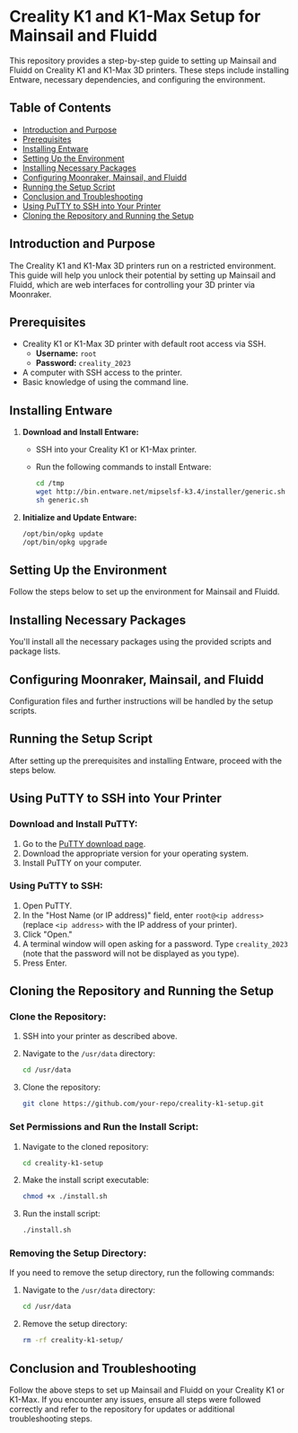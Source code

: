# Creality K1 and K1-Max Setup for Mainsail and Fluidd

This repository provides a step-by-step guide to setting up Mainsail and Fluidd on Creality K1 and K1-Max 3D printers. These steps include installing Entware, necessary dependencies, and configuring the environment.

## Table of Contents
- [Introduction and Purpose](#introduction-and-purpose)
- [Prerequisites](#prerequisites)
- [Installing Entware](#installing-entware)
- [Setting Up the Environment](#setting-up-the-environment)
- [Installing Necessary Packages](#installing-necessary-packages)
- [Configuring Moonraker, Mainsail, and Fluidd](#configuring-moonraker-mainsail-and-fluidd)
- [Running the Setup Script](#running-the-setup-script)
- [Conclusion and Troubleshooting](#conclusion-and-troubleshooting)
- [Using PuTTY to SSH into Your Printer](#using-putty-to-ssh-into-your-printer)
- [Cloning the Repository and Running the Setup](#cloning-the-repository-and-running-the-setup)

## Introduction and Purpose

The Creality K1 and K1-Max 3D printers run on a restricted environment. This guide will help you unlock their potential by setting up Mainsail and Fluidd, which are web interfaces for controlling your 3D printer via Moonraker.

## Prerequisites

- Creality K1 or K1-Max 3D printer with default root access via SSH.
  - **Username:** `root`
  - **Password:** `creality_2023`
- A computer with SSH access to the printer.
- Basic knowledge of using the command line.

## Installing Entware

1. **Download and Install Entware:**
   - SSH into your Creality K1 or K1-Max printer.
   - Run the following commands to install Entware:

     ```sh
     cd /tmp
     wget http://bin.entware.net/mipselsf-k3.4/installer/generic.sh
     sh generic.sh
     ```

2. **Initialize and Update Entware:**

   ```sh
   /opt/bin/opkg update
   /opt/bin/opkg upgrade
## Setting Up the Environment

Follow the steps below to set up the environment for Mainsail and Fluidd.

## Installing Necessary Packages

You'll install all the necessary packages using the provided scripts and package lists.

## Configuring Moonraker, Mainsail, and Fluidd

Configuration files and further instructions will be handled by the setup scripts.

## Running the Setup Script

After setting up the prerequisites and installing Entware, proceed with the steps below.

## Using PuTTY to SSH into Your Printer

### Download and Install PuTTY:

1. Go to the [PuTTY download page](https://www.putty.org/).
2. Download the appropriate version for your operating system.
3. Install PuTTY on your computer.

### Using PuTTY to SSH:

1. Open PuTTY.
2. In the "Host Name (or IP address)" field, enter `root@<ip address>` (replace `<ip address>` with the IP address of your printer).
3. Click "Open."
4. A terminal window will open asking for a password. Type `creality_2023` (note that the password will not be displayed as you type).
5. Press Enter.

## Cloning the Repository and Running the Setup

### Clone the Repository:

1. SSH into your printer as described above.
2. Navigate to the `/usr/data` directory:

    ```sh
    cd /usr/data
    ```

3. Clone the repository:

    ```sh
    git clone https://github.com/your-repo/creality-k1-setup.git
    ```

### Set Permissions and Run the Install Script:

1. Navigate to the cloned repository:

    ```sh
    cd creality-k1-setup
    ```

2. Make the install script executable:

    ```sh
    chmod +x ./install.sh
    ```

3. Run the install script:

    ```sh
    ./install.sh
    ```

### Removing the Setup Directory:

If you need to remove the setup directory, run the following commands:

1. Navigate to the `/usr/data` directory:

    ```sh
    cd /usr/data
    ```

2. Remove the setup directory:

    ```sh
    rm -rf creality-k1-setup/
    ```

## Conclusion and Troubleshooting

Follow the above steps to set up Mainsail and Fluidd on your Creality K1 or K1-Max. If you encounter any issues, ensure all steps were followed correctly and refer to the repository for updates or additional troubleshooting steps.


